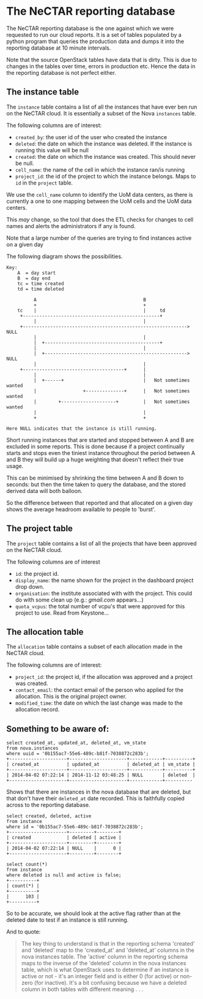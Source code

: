 # The NeCTAR reporting database

The NeCTAR reporting database is the one against which we were requested
to run our cloud reports. It is a set of tables populated by a python program 
that queries the production data and dumps it into the reporting database at 
10 minute intervals.

Note that the source OpenStack tables have data that is dirty. This is due to 
changes in the tables over time, errors in production etc. Hence the data in 
the reporting database is not perfect either.

## The instance table
  
The `instance` table contains a list of all the instances that have ever ben run 
on the NeCTAR cloud. It is essentially a subset of the Nova `instances` table.

The following columns are of interest:

* `created_by`: the user id of the user who created the instance
* `deleted`: the date on which the instance was deleted. If the instance
  is running this value will be null
* `created`: the date on which the instance was created. This should never
  be null.
* `cell_name`: the name of the cell in which the instance ran/is running
* `project_id`: the id of the project to which the instance belongs. Maps to
                `id` in the `project` table.

We use the `cell_name` column to identify the UoM data centers, as there is
currently a one to one mapping between the UoM cells and the UoM data centers.

This *may* change, so the tool that does the ETL checks for changes to cell 
names and alerts the administrators if any is found.

Note that a large number of the queries are trying to find instances active
on a given day

The following diagram shows the possibilities.

    Key:
        A  = day start
        B  = day end
        tc = time created
        td = time deleted

              A                                       B
              +                                       +
        tc    |                                       |     td
         +--------------------------------------------------+
              |                                       |
         +------------------------------------------------------------> NULL
              |                                       |
              |  +------------------------------------------+
              |                                       |
              |  +----------------------------------------------------> NULL
              |                                       |
         +-------------------------------------+      |
              |                                       |
              |  +------+                             |   Not sometimes wanted
              |                 +--------------+      |   Not sometimes wanted
              |        +--------------------+         |   Not sometimes wanted
              |                                       |
              +                                       +

    Here NULL indicates that the instance is still running.

Short running instances that are started and stopped between A and B are
excluded in some reports. This is done because if a project continually
starts and stops even the tiniest instance throughout the period between
A and B they will build up a huge weighting that doesn't reflect their
true usage.

This can be minimised by shrinking the time between A and B down to
seconds: but then the time taken to query the database, and the stored
derived data will both balloon.

So the difference between that reported and that allocated on a given day
shows the average headroom available to people to 'burst'.

## The project table

The `project` table contains a list of all the projects that have been approved
on the NeCTAR cloud.

The following columns are of interest

* `id`: the project id.
* `display_name`: the name shown for the project in the dashboard project
    drop down.
* `organisation`: the institute associated with with the project. This could
    do with some clean up (e.g.: *gmail.com* appears...)
* `quota_vcpus`: the total number of vcpu's that were approved for this
    project to use. Read from Keystone...
        
## The allocation table

The `allocation` table contains a subset of each allocation made in the
NeCTAR cloud.

The following columns are of interest:

* `project_id`: the project id, if the allocation was approved and a project
    was created.
* `contact_email`: the contact email of the person who applied for the 
    allocation. This is the original project owner.
* `modified_time`: the date on which the last change was made to the allocation
    record.


## Something to be aware of:

    select created_at, updated_at, deleted_at, vm_state 
    from nova.instances 
    where uuid = '0b155ac7-55e6-489c-b81f-7038872c283b';
    +---------------------+---------------------+------------+----------+
    | created_at          | updated_at          | deleted_at | vm_state |
    +---------------------+---------------------+------------+----------+
    | 2014-04-02 07:22:14 | 2014-11-12 03:48:25 | NULL       | deleted  |
    +---------------------+---------------------+------------+----------
    
Shows that there are instances in the nova database that are deleted, but
that don't have their `deleted_at` date recorded. This is faithfully
copied across to the reporting database.

    select created, deleted, active 
    from instance 
    where id = '0b155ac7-55e6-489c-b81f-7038872c283b';
    +---------------------+---------+--------+
    | created             | deleted | active |
    +---------------------+---------+--------+
    | 2014-04-02 07:22:14 | NULL    |      0 |
    +---------------------+---------+--------+

    select count(*)
    from instance 
    where deleted is null and active is false;
    +----------+
    | count(*) |
    +----------+
    |      103 |
    +----------+
    
So to be accurate, we should look at the active flag rather than at the deleted
date to test if an instance is still running.

And to quote: 

 > The key thing to understand is that in the reporting schema 'created' 
 > and 'deleted' map to the 'created_at' and 'deleted_at' columns in the 
 > nova instances table. The 'active' column in the reporting schema maps to 
 > the inverse of the 'deleted' column in the nova instances table, which is 
 > what OpenStack uses to determine if an instance is active or not - it's an
 > integer field and is either 0 (for active) or non-zero (for inactive). 
 > It's a bit confusing because we have a deleted column in both tables with 
 > different meaning . . .